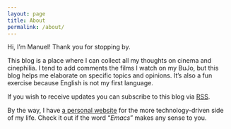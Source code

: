 ```yaml
---
layout: page
title: About
permalink: /about/
---
```


Hi, I’m Manuel! Thank you for stopping by.

This blog is a place where I can collect all my thoughts on cinema and
cinephilia. I tend to add comments the films I watch on my BuJo, but this blog
helps me elaborate on specific topics and opinions. It’s also a fun exercise
because English is not my first language.

If you wish to receive updates you can subscribe to this blog via [RSS](https://www.filmsinwords.eu/feed.xml).

By the way, I have [a personal website](https://www.manueluberti.eu/) for the more technology-driven side of my
life. Check it out if the word “*Emacs*” makes any sense to you.
